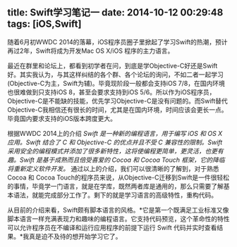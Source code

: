 title: Swift学习笔记一
date: 2014-10-12 00:29:48
tags: [iOS,Swift]
---
随着6月初WWDC 2014的落幕，iOS程序员圈子里掀起了学习Swift的热潮，预计再过2年，Swift将成为开发Mac OS X/iOS 程序的主力语言。

最近在群里和论坛上，都看到初学者在问，到底是学Objective-C好还是Swift好。其实我认为，与其这样纠结的各个群、各个论坛的询问，不如二者一起学习(Objective-C为主，Swift为辅)。毕竟现阶段一般都会支持iOS 7/8，在国内环境也很难做到只支持iOS 8，甚至会要求支持到iOS 5/6。所以作为iOS程序员，Objective-C是不能缺的技能，优先学习Objective-C是没有问题的。而Swift替代Objective-C我相信还有很长的时间，尤其是在国内环境，时间应该会更长一点。毕竟国内要求支持的iOS版本跨度更大。

根据WWDC 2014上的介绍 *Swift 是一种新的编程语言，用于编写 iOS 和 OS X 应用。Swift 结合了 C 和 Objective-C 的优点并且不受 C 兼容性的限制。Swift 采用安全的编程模式并添加了很多新特性，这将使编程更简单，更灵活，也更有趣。Swift 是基于成熟而且倍受喜爱的 Cocoa 和 Cocoa Touch 框架，它的降临将重新定义软件开发。* 通过以上的介绍，我们可以很清晰的了解到，对于熟悉Cocoa 和 Cocoa Touch的程序员来说，从Objective-C迁移到Swift是一件很轻松的事情，毕竟学一门语言，就是在学库，既然两者库是通用的，那么只需要了解基本语法，就能完成部分工作了。剩下的就是学习语言的高级特性，重构代码。

从目前的介绍来看，Swift颇有脚本语言的风格。*它是第一个既满足工业标准又像脚本语言一样充满表现力和趣味的编程语言。它支持代码预览，这个革命性的特性可以允许程序员在不编译和运行应用程序的前提下运行 Swift 代码并实时查看结果。*我真是迫不及待的想开始学习它了。